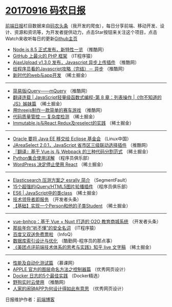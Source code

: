 # [20170916 码农日报](http://hao.caibaojian.com/date/2017/09/16)

[前端日报](http://caibaojian.com/c/news)栏目数据来自[码农头条](http://hao.caibaojian.com/)（我开发的爬虫），每日分享前端、移动开发、设计、资源和资讯等，为开发者提供动力，点击Star按钮来关注这个项目，点击Watch来收听每日的更新[Github主页](https://github.com/kujian/frontendDaily)
* [Node.js 8.5 正式发布，新特性一览](http://hao.caibaojian.com/51362.html) （推酷网）
* [GitHub 上最火的 PHP 框架](http://hao.caibaojian.com/51417.html) （IT程序猿）
* [AjaxUpload v1.3.0 发布，Javascript 异步上传插件](http://hao.caibaojian.com/51359.html) （推酷网）
* [给程序员看的Javascript攻略（完结）－ 异步](http://hao.caibaojian.com/51361.html) （推酷网）
* [新时代的web与app开发](http://hao.caibaojian.com/51379.html) （稀土掘金）

***
* [简易版jQuery——mQuery](http://hao.caibaojian.com/51365.html) （推酷网）
* [翻译连载 | JavaScript轻量级函数式编程-第 8 章：列表操作 |《你不知道的JS》姊妹篇](http://hao.caibaojian.com/51384.html) （稀土掘金）
* [用threejs制作一款简单的赛车游戏](http://hao.caibaojian.com/51360.html) （推酷网）
* [代码质量管控 &#8212; 复杂度检测](http://hao.caibaojian.com/51377.html) （稀土掘金）
* [Immutable.js与React,Redux及reselect的实践](http://hao.caibaojian.com/51380.html) （稀土掘金）

***
* [Oracle 要将 Java EE 移交给 Eclipse 基金会](http://hao.caibaojian.com/51410.html) （Linux中国）
* [JAreaSelect 2.0.1，JavaScript 省市区三级联动选择插件](http://hao.caibaojian.com/51364.html) （推酷网）
* [『翻译』基于 Vue.js 与 Webpack 的三种代码分割范式](http://hao.caibaojian.com/51382.html) （稀土掘金）
* [Python集合使用详解](http://hao.caibaojian.com/51413.html) （程序员俱乐部）
* [WordPress 决定停止使用 React](http://hao.caibaojian.com/51374.html) （稀土掘金）

***
* [Elasticsearch 压测方案之 esrally 简介](http://hao.caibaojian.com/51358.html) （SegmentFault）
* [15个超强的jQuery/HTML5图片轮播插件](http://hao.caibaojian.com/51416.html) （程序员俱乐部）
* [ES6 | JavaScript中的类class](http://hao.caibaojian.com/51375.html) （稀土掘金）
* [技术领导者即服务](http://hao.caibaojian.com/51400.html) （开发者头条）
* [【基础】实现一个Person和他的子类Student](http://hao.caibaojian.com/51376.html) （稀土掘金）

***
* [vue-bnhcp：基于 Vue + Nuxt 打造的 O2O 教育商城系统](http://hao.caibaojian.com/51401.html) （开发者头条）
* [那些年你“听不懂”的安全名词](http://hao.caibaojian.com/51418.html) （IT程序猿）
* [百度又双送免费票啦](http://hao.caibaojian.com/51407.html) （InfoQ）
* [数据库索引设计与优化](http://hao.caibaojian.com/51419.html) （酷勤网-程序员的那点事）
* [《美团点评前端技术体系的思考与实践》知乎 live 文字稿](http://hao.caibaojian.com/51378.html) （稀土掘金）

***
* [性能及自动化测试篇](http://hao.caibaojian.com/51408.html) （慕课网）
* [APPLE 官方的图层命名方法之控制器篇](http://hao.caibaojian.com/51420.html) （优秀网页设计）
* [Docker 日志的5个最佳实践](http://hao.caibaojian.com/51409.html) （Docker精选）
* [野狗实时云使用](http://hao.caibaojian.com/51363.html) （推酷网）
* [人家的闹钟APP为何设计得如此有意思](http://hao.caibaojian.com/51421.html) （优秀网页设计）

日报维护作者：[前端博客](http://caibaojian.com/) 